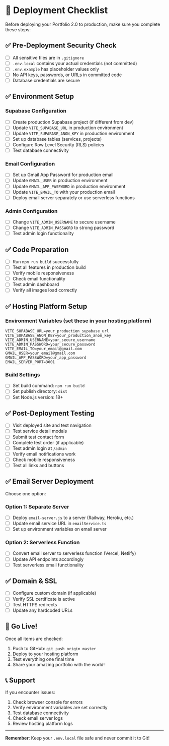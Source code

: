 # 🚀 Deployment Checklist

Before deploying your Portfolio 2.0 to production, make sure you complete these steps:

## ✅ Pre-Deployment Security Check

- [ ] All sensitive files are in `.gitignore`
- [ ] `.env.local` contains your actual credentials (not committed)
- [ ] `.env.example` has placeholder values only
- [ ] No API keys, passwords, or URLs in committed code
- [ ] Database credentials are secure

## ✅ Environment Setup

### Supabase Configuration

- [ ] Create production Supabase project (if different from dev)
- [ ] Update `VITE_SUPABASE_URL` in production environment
- [ ] Update `VITE_SUPABASE_ANON_KEY` in production environment
- [ ] Set up database tables (services, projects)
- [ ] Configure Row Level Security (RLS) policies
- [ ] Test database connectivity

### Email Configuration

- [ ] Set up Gmail App Password for production email
- [ ] Update `GMAIL_USER` in production environment
- [ ] Update `GMAIL_APP_PASSWORD` in production environment
- [ ] Update `VITE_EMAIL_TO` with your production email
- [ ] Deploy email server separately or use serverless functions

### Admin Configuration

- [ ] Change `VITE_ADMIN_USERNAME` to secure username
- [ ] Change `VITE_ADMIN_PASSWORD` to strong password
- [ ] Test admin login functionality

## ✅ Code Preparation

- [ ] Run `npm run build` successfully
- [ ] Test all features in production build
- [ ] Verify mobile responsiveness
- [ ] Check email functionality
- [ ] Test admin dashboard
- [ ] Verify all images load correctly

## ✅ Hosting Platform Setup

### Environment Variables (set these in your hosting platform)

```
VITE_SUPABASE_URL=your_production_supabase_url
VITE_SUPABASE_ANON_KEY=your_production_anon_key
VITE_ADMIN_USERNAME=your_secure_username
VITE_ADMIN_PASSWORD=your_secure_password
VITE_EMAIL_TO=your_email@gmail.com
GMAIL_USER=your_email@gmail.com
GMAIL_APP_PASSWORD=your_app_password
EMAIL_SERVER_PORT=3001
```

### Build Settings

- [ ] Set build command: `npm run build`
- [ ] Set publish directory: `dist`
- [ ] Set Node.js version: 18+

## ✅ Post-Deployment Testing

- [ ] Visit deployed site and test navigation
- [ ] Test service detail modals
- [ ] Submit test contact form
- [ ] Complete test order (if applicable)
- [ ] Test admin login at `/admin`
- [ ] Verify email notifications work
- [ ] Check mobile responsiveness
- [ ] Test all links and buttons

## ✅ Email Server Deployment

Choose one option:

### Option 1: Separate Server

- [ ] Deploy `email-server.js` to a server (Railway, Heroku, etc.)
- [ ] Update email service URL in `emailService.ts`
- [ ] Set up environment variables on email server

### Option 2: Serverless Function

- [ ] Convert email server to serverless function (Vercel, Netlify)
- [ ] Update API endpoints accordingly
- [ ] Test serverless email functionality

## ✅ Domain & SSL

- [ ] Configure custom domain (if applicable)
- [ ] Verify SSL certificate is active
- [ ] Test HTTPS redirects
- [ ] Update any hardcoded URLs

## 🎉 Go Live!

Once all items are checked:

1. Push to GitHub: `git push origin master`
2. Deploy to your hosting platform
3. Test everything one final time
4. Share your amazing portfolio with the world!

## 📞 Support

If you encounter issues:

1. Check browser console for errors
2. Verify environment variables are set correctly
3. Test database connectivity
4. Check email server logs
5. Review hosting platform logs

---

**Remember**: Keep your `.env.local` file safe and never commit it to Git!
